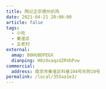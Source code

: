 ```yaml
---
title: 陶记正宗德州扒鸡
date: 2021-04-21 20:00:00
article: false
tags:
  - 小吃
  - 秦淮区
  - 五老村
external:
  amap: B0HGBDPEGX
  dianping: H8zOxaqzdZRVbPvw
commercial:
  address: 南京市秦淮区科巷104号东附10号
permalink: /local/355aa1e3/
---
```


<Infobox/>